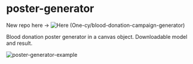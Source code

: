 # poster-generator
New repo here -> ![Here (One-cy/blood-donation-campaign-generator)](https://github.com/One-cy/blood-donation-campaign-generator/tree/main)

Blood donation poster generator in a canvas object.
Downloadable model and result.

![poster-generator-example](https://github.com/One-cy/poster-generator/assets/80748929/308772f7-e873-42eb-b704-1ae8b34488ca)
